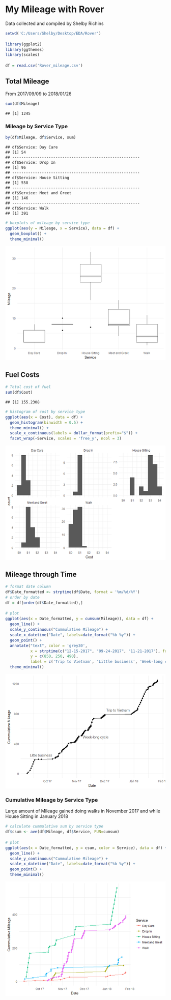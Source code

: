 My Mileage with Rover
================

Data collected and compiled by Shelby Richins

``` r
setwd('C:/Users/Shelby/Desktop/EDA/Rover')

library(ggplot2)
library(ggthemes)
library(scales)

df = read.csv('Rover_mileage.csv')
```

Total Mileage
-------------

From 2017/09/09 to 2018/01/26

``` r
sum(df$Mileage)
```

    ## [1] 1245

### Mileage by Service Type

``` r
by(df$Mileage, df$Service, sum)
```

    ## df$Service: Day Care
    ## [1] 54
    ## -------------------------------------------------------- 
    ## df$Service: Drop In 
    ## [1] 96
    ## -------------------------------------------------------- 
    ## df$Service: House Sitting
    ## [1] 558
    ## -------------------------------------------------------- 
    ## df$Service: Meet and Greet
    ## [1] 146
    ## -------------------------------------------------------- 
    ## df$Service: Walk
    ## [1] 391

``` r
# boxplots of mileage by service type
ggplot(aes(y = Mileage, x = Service), data = df) +
  geom_boxplot() +
  theme_minimal()
```

![](Mileage_with_Rover_files/figure-markdown_github/unnamed-chunk-3-1.png)

Fuel Costs
----------

``` r
# Total cost of fuel
sum(df$Cost)
```

    ## [1] 155.2308

``` r
# histogram of cost by service type
ggplot(aes(x = Cost), data = df) +
  geom_histogram(binwidth = 0.5) +
  theme_minimal() +
  scale_x_continuous(labels = dollar_format(prefix="$")) +
  facet_wrap(~Service, scales = 'free_y', ncol = 3)
```

![](Mileage_with_Rover_files/figure-markdown_github/unnamed-chunk-4-1.png)

Mileage through Time
--------------------

``` r
# format date column
df$Date_formatted <- strptime(df$Date, format = '%m/%d/%Y')
# order by date
df = df[order(df$Date_formatted),]

# plot
ggplot(aes(x = Date_formatted, y = cumsum(Mileage)), data = df) +
  geom_line() +
  scale_y_continuous("Cummulative Mileage") +
  scale_x_datetime("Date", labels=date_format("%b %y")) +
  geom_point() +
  annotate("text", color = 'grey30',
           x = strptime(c("12-15-2017", "09-24-2017", "11-21-2017"), format = '%m-%d-%Y'), 
           y = c(850, 250, 490), 
           label = c('Trip to Vietnam', 'Little business', 'Week-long cycle')) +
  theme_minimal()
```

![](Mileage_with_Rover_files/figure-markdown_github/unnamed-chunk-5-1.png)

### Cumulative Mileage by Service Type

Large amount of Mileage gained doing walks in November 2017 and while House Sitting in January 2018

``` r
# calculate cummulative sum by service type
df$csum <- ave(df$Mileage, df$Service, FUN=cumsum)

# plot
ggplot(aes(x = Date_formatted, y = csum, color = Service), data = df) +
  geom_line() +
  scale_y_continuous("Cummulative Mileage") +
  scale_x_datetime("Date", labels=date_format("%b %y")) +
  geom_point() +
  theme_minimal() 
```

![](Mileage_with_Rover_files/figure-markdown_github/unnamed-chunk-6-1.png)
